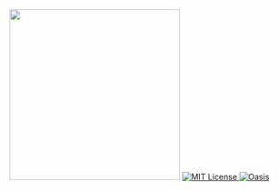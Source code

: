  
<img src="" width=300>

  <a href="/LICENSE">
    <img src="https://img.shields.io/github/license/heybereket/oasis.svg" alt="MIT License" />
  </a>
  
 <a href="https://oasis.sh">
   <img src="https://img.shields.io/badge/project-oasis-111.svg" alt="Oasis">
 </a>
 
<br></br>
